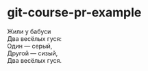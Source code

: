 # git-course-pr-example

Жили у бабуси  
Два весёлых гуся:  
Один — серый,  
Другой — сизый,  
Два весёлых гуся.  
